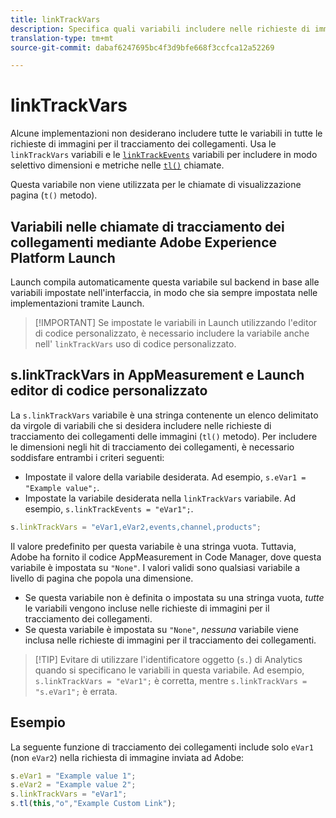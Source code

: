 ```yaml
---
title: linkTrackVars
description: Specifica quali variabili includere nelle richieste di immagini per il tracciamento dei collegamenti.
translation-type: tm+mt
source-git-commit: dabaf6247695bc4f3d9bfe668f3ccfca12a52269

---
```



# linkTrackVars

Alcune implementazioni non desiderano includere tutte le variabili in tutte le richieste di immagini per il tracciamento dei collegamenti. Usa le `linkTrackVars` variabili e le [`linkTrackEvents`](linktrackevents.md) variabili per includere in modo selettivo dimensioni e metriche nelle [`tl()`](../functions/tl-method.md) chiamate.

Questa variabile non viene utilizzata per le chiamate di visualizzazione pagina (`t()` metodo).

## Variabili nelle chiamate di tracciamento dei collegamenti mediante Adobe Experience Platform Launch

Launch compila automaticamente questa variabile sul backend in base alle variabili impostate nell&#39;interfaccia, in modo che sia sempre impostata nelle implementazioni tramite Launch.

>[!IMPORTANT] Se impostate le variabili in Launch utilizzando l&#39;editor di codice personalizzato, è necessario includere la variabile anche nell&#39; `linkTrackVars` uso di codice personalizzato.

## s.linkTrackVars in AppMeasurement e Launch editor di codice personalizzato

La `s.linkTrackVars` variabile è una stringa contenente un elenco delimitato da virgole di variabili che si desidera includere nelle richieste di tracciamento dei collegamenti delle immagini (`tl()` metodo). Per includere le dimensioni negli hit di tracciamento dei collegamenti, è necessario soddisfare entrambi i criteri seguenti:

* Impostate il valore della variabile desiderata. Ad esempio, `s.eVar1 = "Example value";`.
* Impostate la variabile desiderata nella `linkTrackVars` variabile. Ad esempio, `s.linkTrackEvents = "eVar1";`.

```js
s.linkTrackVars = "eVar1,eVar2,events,channel,products";
```

Il valore predefinito per questa variabile è una stringa vuota. Tuttavia, Adobe ha fornito il codice AppMeasurement in Code Manager, dove questa variabile è impostata su `"None"`. I valori validi sono qualsiasi variabile a livello di pagina che popola una dimensione.

* Se questa variabile non è definita o impostata su una stringa vuota, *tutte* le variabili vengono incluse nelle richieste di immagini per il tracciamento dei collegamenti.
* Se questa variabile è impostata su `"None"`, *nessuna* variabile viene inclusa nelle richieste di immagini per il tracciamento dei collegamenti.

>[!TIP] Evitare di utilizzare l&#39;identificatore oggetto (`s.`) di Analytics quando si specificano le variabili in questa variabile. Ad esempio, `s.linkTrackVars = "eVar1";` è corretta, mentre `s.linkTrackVars = "s.eVar1";` è errata.

## Esempio

La seguente funzione di tracciamento dei collegamenti include solo `eVar1` (non `eVar2`) nella richiesta di immagine inviata ad Adobe:

```js
s.eVar1 = "Example value 1";
s.eVar2 = "Example value 2";
s.linkTrackVars = "eVar1";
s.tl(this,"o","Example Custom Link");
```
